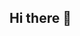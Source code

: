 ## Hi there 👋

<!--
**vkaufma1/vkaufma1** is a ✨ _special_ ✨ repository because its `README.md` (this file) appears on your GitHub profile.

Here are some ideas to get you started:

- 🔭 I’m currently working on learning the basics of coding
- 🌱 I’m currently learning HTML5
- 👯 I’m looking to collaborate on general knowledge of coding
- 🤔 I’m looking for help with coding in general
- 💬 Ask me about visual design
- 📫 How to reach me: instagram @violet.kaufman
- 😄 Pronouns: she/her
- ⚡ Fun fact: I have two kitties
-->
